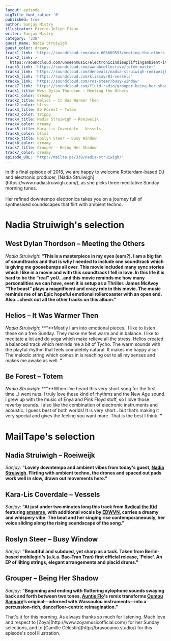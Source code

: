 ```yaml
---
layout: episode
bigTitle_font_ratio: '6'
published: true
author: Sanjay Mistry
illustrator: Pierre-Julien Fieux
writer: Sanjay Mistry
category: '338'
guest_name: Nadia Struiwigh
guest_color: dreamy
track1_link: 'https://soundcloud.com/user-606609593/meeting-the-others-split-sondtrak'
track2_link: >-
  https://soundcloud.com/unseenmusic/electronicindieupliftingambient-it-was-warmer-then
track3_link: 'https://soundcloud.com/wwnbbcollective/totem-master'
track4_link: 'https://soundcloud.com/denovali/nadia-struiwigh-roeiweijk'
track5_link: 'https://soundcloud.com/klissay/01-vessels'
track6_link: 'https://soundcloud.com/ros-steer/busy-window'
track7_link: 'https://soundcloud.com/fluid-radio/grouper-being-her-shadow'
track1_title: West Dylan Thordson – Meeting the Others
track1_color: dreamy
track2_title: Helios – It Was Warmer Then
track2_color: bliss
track3_title: Be Forest – Totem
track3_color: trippy
track4_title: Nadia Struiwigh – Roeiweijk
track4_color: dreamy
track5_title: Kara-Lis Coverdale – Vessels
track5_color: bliss
track6_title: Roslyn Steer – Busy Window
track6_color: dreamy
track7_title: Grouper – Being Her Shadow
track7_color: dreamy
episode_URL: 'http://mailta.pe/338/nadia-struiwigh/'
---
```

<p id="introduction">In this final episode of 2018, we are happy to welcome Rotterdam-based DJ and electronic producer, [Nadia Struiwigh](https://www.nadiastruiwigh.com/), as she picks three meditative Sunday morning tunes.
<br><br>
Her refined downtempo electronica takes you on a journey full of synthesised soundscapes that flirt with ambient techno.</p>


# Nadia Struiwigh's selection

## West Dylan Thordson – Meeting the Others
_Nadia Struiwigh_: **"**This is a masterpiece in my eyes (ears?). I am a big fan of soundtracks and that is why I needed to include one soundtrack which is giving me goosebumps all over. This movie included many sync stories which I like in a movie and with this soundtrack I fell in love. In this life it is hard to be the “real” yoU...and this movie reminds me how many personalities we can have, even it is setup as a Thriller. James McAvoy “The beast” plays a magnificent and crazy role in this movie. The music reminds me of an Epic hopeful emotional rollercoaster with an open end. Also...check out all the other tracks on this album.**"**

## Helios – It Was Warmer Then
_Nadia Struiwigh_: **"**Mostly I am into emotional pieces.. I like to listen these on a free Sunday. They make me feel warm and in balance. I like to meditate a lot and do yoga which make relieve all the stress. Helios created a balanced track which reminds me a bit of Tycho. The warm sounds with the playful rhythm that feels completely natural. It makes me happy also! The melodic string which comes in is reaching out to all my senses and makes me awake as well. **"**

## Be Forest – Totem
_Nadia Struiwigh_: **"**When I’ve heard this very short song for the first time...I went nuts. I truly love these kind of rhythms and the New Age sound. I grew up with the music of Enya and Pink Floyd stuff, so I love those reverby sounds. I also like the combination of electronic instruments and acoustic. I guess best of both worlds! It is very short.. but that’s making it very special and gives the feeling you want more. That is the best I think. **"**


# MailTape's selection

## Nadia Struiwigh – Roeiweijk
_Sanjay_: **"**Lovely downtempo and ambient vibes from today's guest, [Nadia Struiwigh](https://www.nadiastruiwigh.com/). Flirting with ambient techno, the drones and spaced out pads work well in slow, drawn out movements here.**"**

## Kara-Lis Coverdale – Vessels
_Sanjay_: **"**At just under two minutes long this track from [Rvdical the Kid](https://soundcloud.com/rvdicalthekid/) featuring [amaarae](http://amaaraemusic.com/), with additional vocals by [EDWVN](https://soundcloud.com/edwvn), carries a dreamy and whispery vibe. The beat and her singing rise contemporaneously, her voice sliding along the rising soundscape of the song.**"**

## Roslyn Steer – Busy Window
_Sanjay_: **"**Beautiful and subdued, yet sharp as a tack. Taken from Berlin-based [mobilegirl](https://soundcloud.com/mobilegirl)'s (a.k.a. Bao-Tran Tran) first official release, 'Poise'. An EP of lilting strings, elegant arrangements and placid drums.**"**

## Grouper – Being Her Shadow
_Sanjay_: **"**Beginning and ending with fluttering xylophone sounds swaying back and forth between two tones, [Auntie Flo](https://soundcloud.com/auntie-flo/)'s remix transforms [Oumou Sangaré](https://www.instagram.com/oumou.sang/)’s original—adorned with Wassoulou instruments—into a percussion-rich, dancefloor-centric reimagination.**"**


<p id="outroduction">That's it for this morning. As always thanks so much for listening. Much love and respect to [Zoya](http://www.zoyamusicofficial.com/) for her Sunday selections, and to [Camille Célestin](http://bravocamo.studio/) for this episode's cool illustration.</p>
